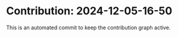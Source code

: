# Contribution: 2024-12-05-16-50
This is an automated commit to keep the contribution graph active.
